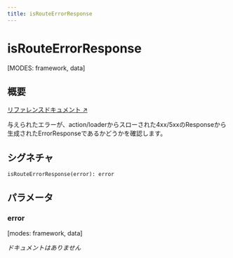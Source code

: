 ```yaml
---
title: isRouteErrorResponse
---
```


# isRouteErrorResponse

[MODES: framework, data]

## 概要

[リファレンスドキュメント ↗](https://api.reactrouter.com/v7/functions/react_router.isRouteErrorResponse.html)

与えられたエラーが、action/loaderからスローされた4xx/5xxのResponseから生成されたErrorResponseであるかどうかを確認します。

## シグネチャ

```tsx
isRouteErrorResponse(error): error
```

## パラメータ

### error

[modes: framework, data]

_ドキュメントはありません_


